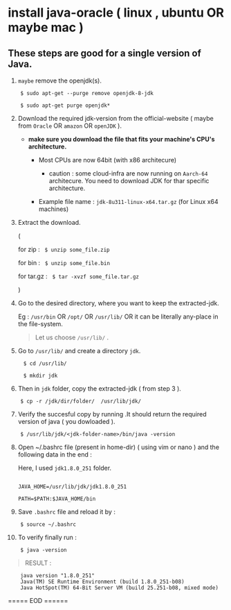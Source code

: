 # install java-oracle ( linux , ubuntu OR maybe mac )

## These steps are good for a single version of Java.



1. ``maybe`` remove the openjdk(s).

```
    $ sudo apt-get --purge remove openjdk-8-jdk
    
    $ sudo apt-get purge openjdk*
```
2. Download the required jdk-version from the official-website ( maybe from `Oracle` OR `amazon` OR `openJDK` ).

    - **make sure you download the file that fits your machine's CPU's architecture.**

        - Most CPUs are now 64bit (with x86 architecure)
            - caution : some cloud-infra are now running on `Aarch-64` architecure. You need to download JDK for thar specific architecture.

        - Example file name : `jdk-8u311-linux-x64.tar.gz` (for Linux x64 machines)

3. Extract the download. 

    ( 
    
      for zip    : ` $ unzip some_file.zip`
      
      for bin    : ` $ unzip some_file.bin`
      
      for tar.gz : ` $ tar -xvzf some_file.tar.gz`
      
    )

4. Go to the desired directory, where you want to keep the extracted-jdk. 

    Eg : `/usr/bin` OR `/opt/` OR `/usr/lib/` OR it can be literally any-place in the file-system.

   > Let us choose `/usr/lib/` .

5. Go to `/usr/lib/` and create a directory `jdk`.
```
     $ cd /usr/lib/

     $ mkdir jdk
```
6. Then in `jdk` folder, copy the extracted-jdk ( from step 3 ).
```
    $ cp -r /jdk/dir/folder/  /usr/lib/jdk/
```
7. Verify the succesful copy by running .It should return the required version of java ( you dowloaded ).
```
    $ /usr/lib/jdk/<jdk-folder-name>/bin/java -version
```
8. Open ~/.bashrc file (present in home-dir) ( using vim or nano ) and the following data in the end :

    Here, I used `jdk1.8.0_251` folder.

    ```

    JAVA_HOME=/usr/lib/jdk/jdk1.8.0_251

    PATH=$PATH:$JAVA_HOME/bin

    ```

9. Save `.bashrc` file and reload it by : 
```
    $ source ~/.bashrc
```
10. To verify finally run : 

``` 
    $ java -version 
```

> RESULT : 

```
    java version "1.8.0_251"
    Java(TM) SE Runtime Environment (build 1.8.0_251-b08)
    Java HotSpot(TM) 64-Bit Server VM (build 25.251-b08, mixed mode)
```

===== EOD ======

